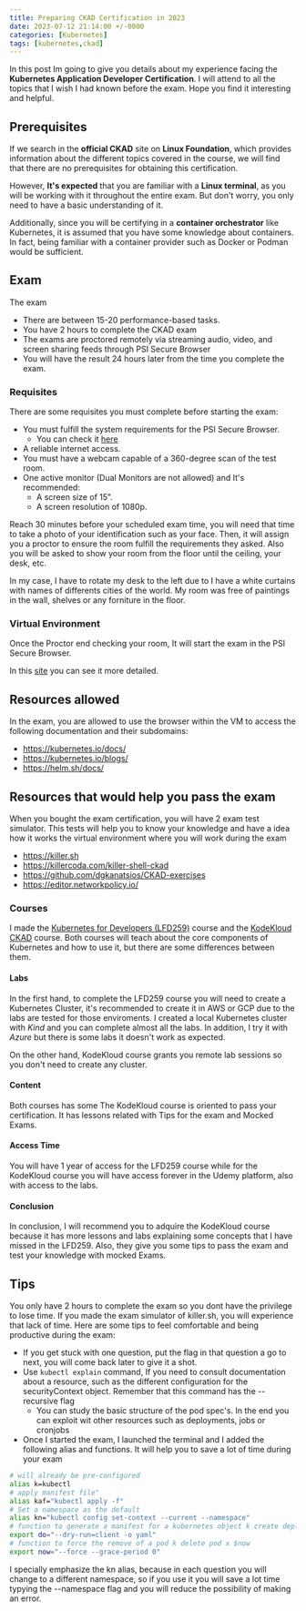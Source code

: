 ```yaml
---
title: Preparing CKAD Certification in 2023
date: 2023-07-12 21:14:00 +/-0000
categories: [Kubernetes]
tags: [kubernetes,ckad]
---
```


In this post Im going to give you details about my experience facing the **Kubernetes Application Developer Certification**. I will attend to all the topics that I wish I had known before the exam. Hope you find it interesting and helpful.

## Prerequisites
If we search in the **official CKAD** site on **Linux Foundation**, which provides information about the different topics covered in the course, we will find that there are no prerequisites for obtaining this certification.

However, **It's expected** that you are familiar with a **Linux terminal**, as you will be working with it throughout the entire exam. But don't worry, you only need to have a basic understanding of it.

Additionally, since you will be certifying in a **container orchestrator** like Kubernetes, it is assumed that you have some knowledge about containers. In fact, being familiar with a container provider such as Docker or Podman would be sufficient.

## Exam
The exam
- There are between 15-20 performance-based tasks.
- You have 2 hours to complete the CKAD exam
- The exams are proctored remotely via streaming audio, video, and screen sharing feeds through PSI Secure Browser
- You will have the result 24 hours later from the time you complete the exam.

### Requisites
There are some requisites you must complete before starting the exam:
- You must fulfill the system requirements for the PSI Secure Browser.
  - You can check it [here](https://syscheck.bridge.psiexams.com/)
- A reliable internet access.
- You must have a webcam capable of a 360-degree scan of the test room.
- One active monitor (Dual Monitors are not allowed) and It's recommended:
  - A screen size of 15”.
  - A screen resolution of 1080p.

Reach 30 minutes before your scheduled exam time, you will need that time to take a photo of your identification such as your face. Then, it will assign you a proctor to ensure the room fulfill the requirements they asked. Also you will be asked to show your room from the floor until the ceiling, your desk, etc.

In my case, I have to rotate my desk to the left due to I have a white curtains with names of differents cities of the world. My room was free of paintings in the wall, shelves or any forniture in the floor.

### Virtual Environment
Once the Proctor end checking your room, It will start the exam in the PSI Secure Browser.



In this [site](https://docs.linuxfoundation.org/tc-docs/certification/lf-handbook2/exam-user-interface/examui-performance-based-exams) you can see it more detailed.


## Resources allowed

In the exam, you are allowed to use the browser within the VM to access the following documentation and their subdomains: 
- https://kubernetes.io/docs/
- https://kubernetes.io/blogs/
- https://helm.sh/docs/



## Resources that would help you pass the exam

When you bought the exam certification, you will have 2 exam test simulator. This tests will help you to know your knowledge and have a idea how it works the virtual environment where you will work during the exam

- https://killer.sh
- https://killercoda.com/killer-shell-ckad
- https://github.com/dgkanatsios/CKAD-exercises
- https://editor.networkpolicy.io/

### Courses

I made the [Kubernetes for Developers (LFD259)](https://training.linuxfoundation.org/training/kubernetes-for-developers/) course and the [KodeKloud CKAD](https://kodekloud.com/courses/certified-kubernetes-application-developer-ckad/) course. Both courses will teach about the core components of Kubernetes and how to use it, but there are some differences between them.

#### Labs
In the first hand, to complete the LFD259 course you will need to create a Kubernetes Cluster, it's recommended to create it in AWS or GCP due to the labs are tested for those enviroments. I created a local Kubernetes cluster with *Kind* and you can complete almost all the labs. In addition, I try it with *Azure* but there is some labs it doesn't work as expected.

On the other hand, KodeKloud course grants you remote lab sessions so you don't need to create any cluster.

#### Content
Both courses has some
The KodeKloud course is oriented to pass your certification. It has lessons related with Tips for the exam and Mocked Exams.

#### Access Time
You will have 1 year of access for the LFD259 course while for the KodeKloud course you will have access forever in the Udemy platform, also with access to the labs.

#### Conclusion
In conclusion, I will recommend you to adquire the KodeKloud course because it has more lessons and labs explaining some concepts that I have missed in the LFD259. Also, they give you some tips to pass the exam and test your knowledge with mocked Exams.

## Tips
You only have 2 hours to complete the exam so you dont have the privilege to lose time. If you made the exam simulator of killer.sh, you will experience that lack of time. Here are some tips to feel comfortable and being productive during the exam:

- If you get stuck with one question, put the flag in that question a go to next, you will come back later to give it a shot.
- Use ```kubectl explain``` command, If you need to consult documentation about a resource, such as the different configuration for the securityContext object. Remember that this command has the --recursive flag
  - You can study the basic structure of the pod spec's. In the end you can exploit wit other resources such as deployments, jobs or cronjobs
- Once I started the exam, I launched the terminal and I added the following alias and functions. It will help you to save a lot of time during your exam
```bash
# will already be pre-configured
alias k=kubectl   
# apply manifest file"
alias kaf="kubectl apply -f"   
# Set a namespace as the default 
alias kn="kubectl config set-context --current --namespace"
# function to generate a manifest for a kubernetes object k create deploy nginx --image=nginx $do
export do="--dry-run=client -o yaml"
# function to force the remove of a pod k delete pod x $now 
export now="--force --grace-period 0"   
```
I specially emphasize the kn alias, because in each question you will change to a different namespace, so if you use it you will save a lot time typying the --namespace flag and you will reduce the possibility of making an error.
  


